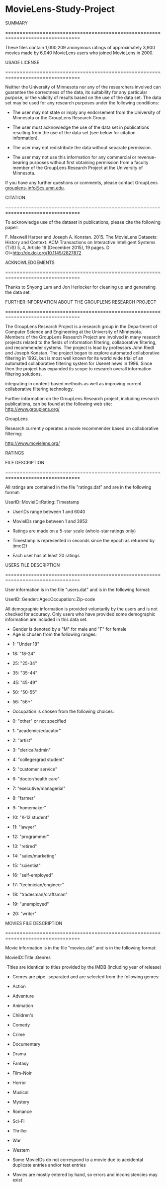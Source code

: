 # MovieLens-Study-Project

SUMMARY


================================================================================


These files contain 1,000,209 anonymous ratings of approximately 3,900 movies 
made by 6,040 MovieLens users who joined MovieLens in 2000.



USAGE LICENSE


================================================================================



Neither the University of Minnesota nor any of the researchers
involved can guarantee the correctness of the data, its 
suitability 
for any particular purpose, or the validity of results based on the
use of the data set.  The data set may be 
used for any research
purposes under the following conditions:

     

* The user may not state or imply any endorsement from the University of Minnesota or the GroupLens Research Group.

     
* The user must acknowledge the use of the data set in
 publications resulting from the use of the data set
(see below for citation information).

     
* The user may not redistribute the data without separate
 permission.

     
* The user may not use this information for any commercial or
 revenue-bearing purposes without first obtaining permission
 from a faculty 
member of the GroupLens Research Project at the
 University of Minnesota.



If you have any further questions or comments, please contact GroupLens
<grouplens-info@cs.umn.edu>. 



CITATION


================================================================================



To acknowledge use of the dataset in publications, please cite the following
paper:



F. Maxwell Harper and Joseph A. Konstan. 2015. The MovieLens Datasets: History
and Context. 
ACM Transactions on Interactive Intelligent Systems (TiiS) 5, 4,
Article 19 (December 2015), 19 pages. D
OI=http://dx.doi.org/10.1145/2827872




ACKNOWLEDGEMENTS


================================================================================



Thanks to Shyong Lam and Jon Herlocker for cleaning up and generating the data
set.




FURTHER INFORMATION ABOUT THE GROUPLENS RESEARCH PROJECT


================================================================================



The GroupLens Research Project is a research group in the Department of 
Computer Science and Engineering at the University of Minnesota. 
Members of 
the GroupLens Research Project are involved in many research projects related 
to the fields of information filtering, 
collaborative filtering, and 
recommender systems. The project is lead by professors John Riedl and Joseph 
Konstan. The project began 
to explore automated collaborative filtering in 
1992, but is most well known for its world wide trial of an automated 
collaborative 
filtering system for Usenet news in 1996. Since then the project 
has expanded its scope to research overall information filtering solutions, 

integrating in content-based methods as well as improving current collaborative 
filtering technology.



Further information on the GroupLens Research project, including research 
publications, can be found at the following web site:
 http://www.grouplens.org/

GroupLens 

Research currently operates a movie recommender based on 
collaborative filtering:

 http://www.movielens.org/

RATINGS 

FILE DESCRIPTION


================================================================================



All ratings are contained in the file "ratings.dat" and are in the
following format:

UserID::MovieID::Rating::Timestamp


- UserIDs range between 1 and 6040 

- MovieIDs range between 1 and 3952

- Ratings are made on a 5-star scale (whole-star ratings only)

- Timestamp is represented in seconds since the epoch as returned by time(2)

- Each user has at least 20 ratings



USERS FILE DESCRIPTION


================================================================================



User information is in the file "users.dat" and is in the following
format:

UserID::Gender::Age::Occupation::Zip-code

All 
demographic information is provided voluntarily by the users and is
not checked for accuracy.  Only users who have provided 
some demographic
information are included in this data set.



- Gender is denoted by a "M" for male and "F" for female
- Age is chosen from the following ranges:

	
*  1:  "Under 18"
	
* 18:  "18-24"
	
* 25:  "25-34"
	
* 35:  "35-44"
	
* 45:  "45-49"
	
* 50:  "50-55"
	
* 56:  "56+"



- Occupation is chosen from the following choices:


	
*  0:  "other" or not specified
	
*  1:  "academic/educator"
	
*  2:  "artist"
	
*  3:  "clerical/admin"
	
*  4:  "college/grad student"
	
*  5:  "customer service"
	
*  6:  "doctor/health care"
	
*  7:  "executive/managerial"
	
*  8:  "farmer"
	
*  9:  "homemaker"
	
* 10:  "K-12 student"
	
* 11:  "lawyer"
	
* 12:  "programmer"
	
* 13:  "retired"
	
* 14:  "sales/marketing"
	
* 15:  "scientist"
	
* 16:  "self-employed"
	
* 17:  "technician/engineer"
	
* 18:  "tradesman/craftsman"
	
* 19:  "unemployed"
	
* 20:  "writer"



MOVIES FILE DESCRIPTION


================================================================================



Movie information is in the file "movies.dat" and is in the following
format:

MovieID::Title::Genres



-Titles are identical to titles provided by the IMDB (including
year of release)

- Genres are pipe
-separated and are selected from the following genres:

	
* Action
	
* Adventure
	
* Animation
	
* Children's
	
* Comedy
	
* Crime
	
* Documentary
	
* Drama
	
* Fantasy
	
* Film-Noir
	
* Horror
	
* Musical
	
* Mystery
	
* Romance
	
* Sci-Fi
	
* Thriller
	
* War
	
* Western



- Some MovieIDs do not correspond to a movie due to accidental duplicate
entries and/or test entries

- Movies are mostly entered by hand, so errors and inconsistencies may exist
